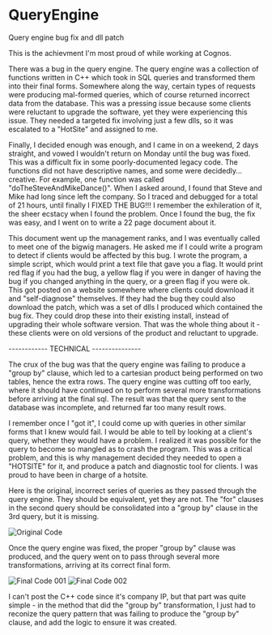 # QueryEngine
Query engine bug fix and dll patch

This is the achievment I'm most proud of while working at Cognos. 

There was a bug in the query engine. The query engine was a collection of functions written in C++ which took in SQL queries and transformed them into their final forms. Somewhere along the way, certain types of requests were producing mal-formed queries, which of course returned incorrect data from the database. This was a pressing issue because some clients were reluctant to upgrade the software, yet they were experiencing this issue. They needed a targeted fix involving just a few dlls, so it was escalated to a "HotSite" and assigned to me.

Finally, I decided enough was enough, and I came in on a weekend, 2 days straight, and vowed I wouldn't return on Monday until the bug was fixed. This was a difficult fix in some poorly-documented legacy code. The functions did not have descriptive names, and some were decidedly... creative. For example, one function was called "doTheSteveAndMikeDance()". When I asked around, I found that Steve and Mike had long since left the company. So I traced and debugged for a total of 21 hours, until finally I FIXED THE BUG!!! I remember the exhileration of it, the sheer ecstacy when I found the problem. Once I found the bug, the fix was easy, and I went on to write a 22 page document about it.

This document went up the management ranks, and I was eventually called to meet one of the bigwig managers. He asked me if I could write a program to detect if clients would be affected by this bug. I wrote the program, a simple script, which would print a text file that gave you a flag. It would print red flag if you had the bug, a yellow flag if you were in danger of having the bug if you changed anything in the query, or a green flag if you were ok. This got posted on a website somewhere where clients could download it and "self-diagnose" themselves. If they had the bug they could also download the patch, which was a set of dlls I produced which contained the bug fix. They could drop these into their existing install, instead of upgrading their whole software version. That was the whole thing about it - these clients were on old versions of the product and reluctant to upgrade.

------------ TECHNICAL ---------------

The crux of the bug was that the query engine was failing to produce a "group by" clause, which led to a cartesian product being performed on two tables, hence the extra rows. The query engine was cutting off too early, where it should have continued on to perform several more transformations before arriving at the final sql. The result was that the query sent to the database was incomplete, and returned far too many result rows. 

I remember once I "got it", I could come up with queries in other similar forms that I knew would fail. I would be able to tell by looking at a client's query, whether they would have a problem. I realized it was possible for the query to become so mangled as to crash the program. This was a critical problem, and this is why management decided they needed to open a "HOTSITE" for it, and produce a patch and diagnostic tool for clients. I was proud to have been in charge of a hotsite.

Here is the original, incorrect series of queries as they passed through the query engine. They should be equivalent, yet they are not. The "for" clauses in the second query should be consolidated into a "group by" clause in the 3rd query, but it is missing.

![Original Code](https://github.com/Lisa-Wall/QueryEngine/assets/155689251/54fed9f3-15b0-4319-95b7-7a1409df5a17)

Once the query engine was fixed, the proper "group by" clause was produced, and the query went on to pass through several more transformations, arriving at its correct final form.

![Final Code 001](https://github.com/Lisa-Wall/QueryEngine/assets/155689251/8cf8c200-b677-440a-b35a-345e0f173465)
![Final Code 002](https://github.com/Lisa-Wall/QueryEngine/assets/155689251/90267ffc-df00-4ab4-ab37-b411c69db4aa)

I can't post the C++ code since it's company IP, but that part was quite simple - in the method that did the "group by" transformation, I just had to reconize the query pattern that was failing to produce the "group by" clause, and add the logic to ensure it was created.




